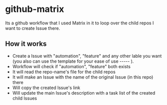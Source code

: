 # github-matrix
Its a github workflow that I used Matrix in it to loop over the child repos I want to create Issue there.

## How it works
- Create a Issue with "automation", "feature" and any other lable you want (you also can use the template for your ease of use ----- ).
- Workflow will check if "automation", "feature" both exists
- It will read the repo-name's file for the child repos
- It will make an Issue with the name of the original Issue (in this repo) there
- Will copy the created Issue's link
- Will update the main Issue's description with a task list of the created child Issues
